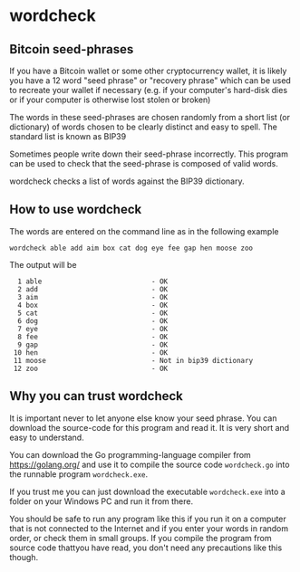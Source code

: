 wordcheck
=========

Bitcoin seed-phrases
--------------------

If you have a Bitcoin wallet or some other cryptocurrency wallet, it is
likely you have a 12 word "seed phrase" or "recovery phrase" which can be
used to recreate your wallet if necessary (e.g. if your computer's hard-disk
dies or if your computer is otherwise lost stolen or broken)

The words in these seed-phrases are chosen randomly from a short list
(or dictionary) of words chosen to be clearly distinct and easy to spell.
The standard list is known as BIP39

Sometimes people write down their seed-phrase incorrectly. This program
can be used to check that the seed-phrase is composed of valid words.

wordcheck checks a list of words against the BIP39 dictionary.

How to use wordcheck
--------------------

The words are entered on the command line as in the following example

    wordcheck able add aim box cat dog eye fee gap hen moose zoo

The output will be

      1 able                           - OK
      2 add                            - OK
      3 aim                            - OK
      4 box                            - OK
      5 cat                            - OK
      6 dog                            - OK
      7 eye                            - OK
      8 fee                            - OK
      9 gap                            - OK
     10 hen                            - OK
     11 moose                          - Not in bip39 dictionary
     12 zoo                            - OK
     
Why you can trust wordcheck
---------------------------

It is important never to let anyone else know your seed phrase.
You can download the source-code for this program and read it.
It is very short and easy to understand.

You can download the Go programming-language compiler from https://golang.org/
and use it to compile the source code `wordcheck.go` into the runnable
program `wordcheck.exe`.

If you trust me you can just download the executable `wordcheck.exe` into a
folder on your Windows PC and run it from there. 

You should be safe to run
any program like this if you run it on a computer
that is not connected to the Internet and if you enter your words in random
order, or check them in small groups.
If you compile the program from source code thattyou have read, 
you don't need any precautions like this though.

